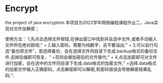 # Encrypt
the project of java encryption
本项目为2022学年网络编程课程作业二，Java实现对文件加解密；

使用方法：
1,先点击选择文件按钮,在弹出窗口中找到并且选中文件,或者手动输入文件所在绝对路径;" +
2,输入密码，需要为纯数字，且不要溢出;" +
3,可以自行勾选“备份原文件”，若选择备份，会在选择文件同目录下生成.backup格式的备份文件,去掉后缀即可恢复，" +否则会被加密后的文件替代;" +
4,点击加密即可对文件进行加密，会在选中的文件同目录下生成.data格式的加密文件;" +选择.data格式的加密文件输入正确密码，点击解密即可以解密,若密码错误会导致解密结果乱码;";
